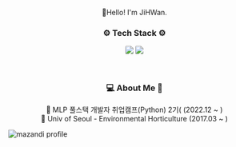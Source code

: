 
<p align ="center"> 🌱Hello! I'm JiHWan. </p>


<h3 align ="center">⚙ Tech Stack ⚙</h3>
<p align ="center">  </p>

<p align ="center">
<img src="https://img.shields.io/badge/Python-3776AB?style=flat-square&logo=Python&logoColor=white" style="border-radius:10%;"/>
<img src="https://img.shields.io/badge/MySQL-4479A1?style=flat-square&logo=MySQL&logoColor=white" style="border-radius:10%;"/>
<br/>
</p>


<br/>
<h3 align ="center">💻 About Me 🌳</h3>
<p align ="center">

</p>
<p align="center"> 
📌 MLP 풀스택 개발자 취업캠프(Python) 2기( (2022.12 ~ )<br/>
📌 Univ of Seoul - Environmental Horticulture (2017.03 ~ )<br/>
</p>

![mazandi profile](http://mazandi.herokuapp.com/api?handle=bat522&theme=warm)

<!--
 [![Solved.ac Profile](http://mazassumnida.wtf/api/v2/generate_badge?boj=bat522)](https://solved.ac/bat522/)


[![ParkJiHwan22's GitHub stats](https://github-readme-stats.vercel.app/api?username=ParkJiHwan22)](https://github.com/ParkJiHwan22/github-readme-stats)
[![ParkJiHwan22's GitHub stats](https://github-readme-stats.vercel.app/api?username=ParkJiHwan22)](https://github.com/ParkJiHwan22/github-readme-stats)


[![Top Langs](https://github-readme-stats.vercel.app/api/top-langs/?username=ParkJiHwan22)](https://github.com/ParkJiHwan22/github-readme-stats)

[![Solved.ac프로필](http://mazassumnida.wtf/api/v2/generate_badge?boj=bat522)](https://solved.ac/{handle})

**ParkJiHwan22/ParkJiHwan22** is a ✨ _special_ ✨ repository because its `README.md` (this file) appears on your GitHub profile.

Here are some ideas to get you started:

- 🔭 I’m currently working on ...
- 🌱 I’m currently learning ...
- 👯 I’m looking to collaborate on ...
- 🤔 I’m looking for help with ...
- 💬 Ask me about ...
- 📫 How to reach me: ...
- 😄 Pronouns: ...
- ⚡ Fun fact: ...
-->
